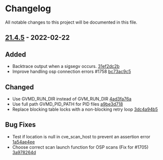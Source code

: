 # Changelog

All notable changes to this project will be documented in this file.

## [21.4.5] - 2022-02-22

## Added
* Backtrace output when a sigsegv occurs. [31ef2dc2b](https://github.com/greenbone/gvmd/commit/31ef2dc2b)
* Improve handling osp connection errors #1758 [bc73ac9c5](https://github.com/greenbone/gvmd/commit/bc73ac9c5)

## Changed
* Use GVMD_RUN_DIR instead of GVM_RUN_DIR [4ad3fa76a](https://github.com/greenbone/gvmd/commit/4ad3fa76a)
* Use full path GVMD_PID_PATH for PID files [a9be3d718](https://github.com/greenbone/gvmd/commit/a9be3d718)
* Replace blocking table locks with a non-blocking retry loop [3dc4a94b5](https://github.com/greenbone/gvmd/commit/3dc4a94b5)

## Bug Fixes
* Test if location is null in cve_scan_host to prevent an assertion error [1a54ae4ee](https://github.com/greenbone/gvmd/commit/1a54ae4ee)
* Choose correct scan launch function for OSP scans (Fix for #1705) [3a978264d](https://github.com/greenbone/gvmd/commit/3a978264d)

[21.4.5]: https://github.com/greenbone/gvmd/compare/21.4.5...21.4.5